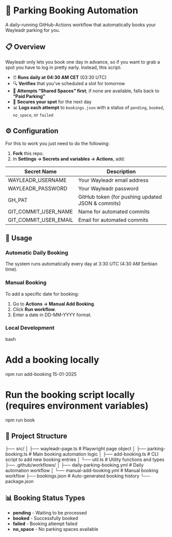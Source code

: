 # 🚗 Parking Booking Automation

A daily-running GitHub-Actions workflow that automatically books your Wayleadr parking for you.

## 📋 Overview

Wayleadr only lets you book one day in advance, so if you want to grab a spot you have to log in pretty early. Instead, this script:

- ⏰ **Runs daily at 04:30 AM CET** (03:30 UTC)  
- 🔍 **Verifies** that you’ve scheduled a slot for tomorrow  
- 🔄 **Attempts “Shared Spaces” first**; if none are available, falls back to **“Paid Parking”**  
- 🎯 **Secures your spot** for the next day
- 📊 **Logs each attempt** to `bookings.json` with a status of `pending`, `booked`, `no_space`, or `failed`  

## ⚙️ Configuration

For this to work you just need to do the following:
1. **Fork** this repo. 
2. In **Settings → Secrets and variables → Actions**, add:

| Secret Name | Description |
|-------------|-------------|
| WAYLEADR_USERNAME | Your Wayleadr email address |
| WAYLEADR_PASSWORD | Your Wayleadr password |
| GH_PAT | GitHub token (for pushing updated JSON & commits) |
| GIT_COMMIT_USER_NAME | Name for automated commits |
| GIT_COMMIT_USER_EMAIL | Email for automated commits |

## 📅 Usage

### Automatic Daily Booking

The system runs automatically every day at 3:30 UTC (4:30 AM Serbian time).
### Manual Booking

To add a specific date for booking:

1. Go to **Actions → Manual Add Booking**.  
2. Click **Run workflow**.  
3. Enter a date in DD-MM-YYYY format.  

### Local Development

bash
# Add a booking locally
npm run add-booking 15-01-2025

# Run the booking script locally (requires environment variables)
npm run book

## 📁 Project Structure

├── src/
│   ├── wayleadr-page.ts      # Playwright page object
│   ├── parking-booking.ts    # Main booking automation logic
│   ├── add-booking.ts        # CLI script to add new booking entries
│   └── util.ts               # Utility functions and types
├── .github/workflows/
│   ├── daily-parking-booking.yml    # Daily automation workflow
│   └── manual-add-booking.yml       # Manual booking workflow
├── bookings.json             # Auto-generated booking history
└── package.json



## 📊 Booking Status Types

- **pending** - Waiting to be processed
- **booked** - Successfully booked
- **failed** - Booking attempt failed
- **no_space** - No parking spaces available